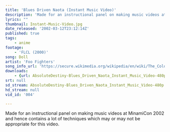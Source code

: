 ```yaml
---
title: 'Blues Driven Naota (Instant Music Video)'
description: 'Made for an instructional panel on making music videos at MinamiCon 2002 and hence contains a lot of techniques which may or may not be appropriate for this video.'
lyrics: ""
thumbnail: Instant-Music-Video.jpg
date_released: '2002-03-12T23:12:14Z'
published: true
tags:
    - anime
footage:
    - 'FLCL (2000)'
song: Doll
artist: 'Foo Fighters'
song_info_url: 'https://secure.wikimedia.org/wikipedia/en/wiki/The_Colour_and_the_Shape'
downloads:
    - {url: AbsoluteDestiny-Blues_Driven_Naota_Instant_Music_Video-480p.m4v, width: 640, height: 480, mimetype: video/mp4}
srt: null
sd_stream: AbsoluteDestiny-Blues_Driven_Naota_Instant_Music_Video-480p.m4v
hd_stream: null
vid_id: '004'

---
```

Made for an instructional panel on making music videos at MinamiCon 2002 and hence contains a lot of techniques which may or may not be appropriate for this video.
